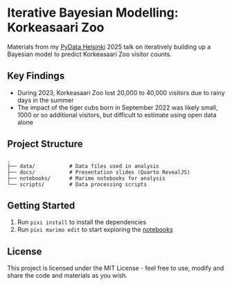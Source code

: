 # Iterative Bayesian Modelling: Korkeasaari Zoo

Materials from my [PyData Helsinki](https://pydata-helsinki.github.io/) 2025 talk on iteratively building up a Bayesian model to predict Korkeasaari Zoo visitor counts.

## Key Findings
- During 2023, Korkeasaari Zoo lost 20,000 to 40,000 visitors due to rainy days in the summer
- The impact of the tiger cubs born in September 2022 was likely small, 1000 or so additional visitors, but difficult to estimate using open data alone

## Project Structure
```
.
├── data/           # Data files used in analysis
├── docs/           # Presentation slides (Quarto RevealJS)
├── notebooks/      # Marimo notebooks for analysis
└── scripts/        # Data processing scripts
```

## Getting Started

1. Run `pixi install` to install the dependencies
2. Run `pixi marimo edit` to start exploring the [notebooks](notebooks/)

## License

This project is licensed under the MIT License - feel free to use, modify and share the code and materials as you wish.
